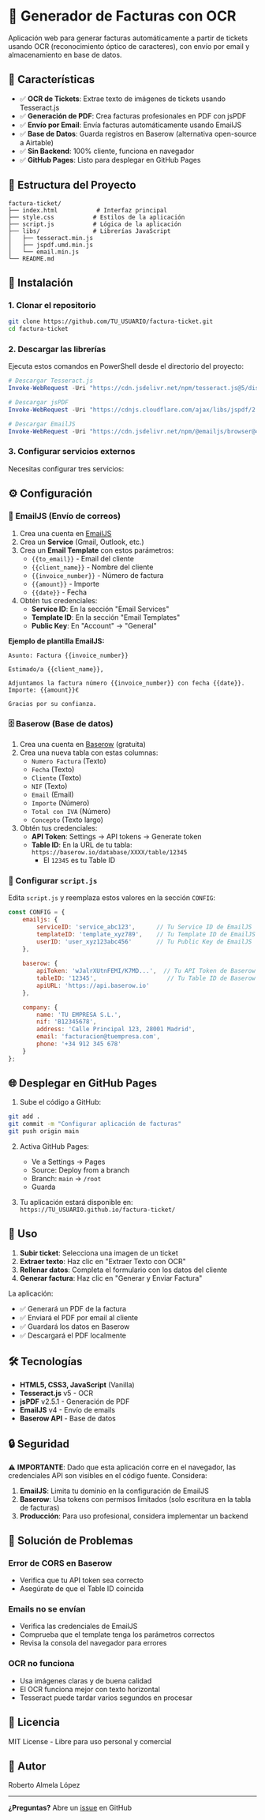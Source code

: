 # 📄 Generador de Facturas con OCR

Aplicación web para generar facturas automáticamente a partir de tickets usando OCR (reconocimiento óptico de caracteres), con envío por email y almacenamiento en base de datos.

## 🚀 Características

- ✅ **OCR de Tickets**: Extrae texto de imágenes de tickets usando Tesseract.js
- ✅ **Generación de PDF**: Crea facturas profesionales en PDF con jsPDF
- ✅ **Envío por Email**: Envía facturas automáticamente usando EmailJS
- ✅ **Base de Datos**: Guarda registros en Baserow (alternativa open-source a Airtable)
- ✅ **Sin Backend**: 100% cliente, funciona en navegador
- ✅ **GitHub Pages**: Listo para desplegar en GitHub Pages

## 📁 Estructura del Proyecto

```
factura-ticket/
├── index.html           # Interfaz principal
├── style.css           # Estilos de la aplicación
├── script.js           # Lógica de la aplicación
├── libs/               # Librerías JavaScript
│   ├── tesseract.min.js
│   ├── jspdf.umd.min.js
│   └── email.min.js
└── README.md
```

## 🔧 Instalación

### 1. Clonar el repositorio

```bash
git clone https://github.com/TU_USUARIO/factura-ticket.git
cd factura-ticket
```

### 2. Descargar las librerías

Ejecuta estos comandos en PowerShell desde el directorio del proyecto:

```powershell
# Descargar Tesseract.js
Invoke-WebRequest -Uri "https://cdn.jsdelivr.net/npm/tesseract.js@5/dist/tesseract.min.js" -OutFile "libs/tesseract.min.js"

# Descargar jsPDF
Invoke-WebRequest -Uri "https://cdnjs.cloudflare.com/ajax/libs/jspdf/2.5.1/jspdf.umd.min.js" -OutFile "libs/jspdf.umd.min.js"

# Descargar EmailJS
Invoke-WebRequest -Uri "https://cdn.jsdelivr.net/npm/@emailjs/browser@4/dist/email.min.js" -OutFile "libs/email.min.js"
```

### 3. Configurar servicios externos

Necesitas configurar tres servicios:

## ⚙️ Configuración

### 📧 EmailJS (Envío de correos)

1. Crea una cuenta en [EmailJS](https://www.emailjs.com/)
2. Crea un **Service** (Gmail, Outlook, etc.)
3. Crea un **Email Template** con estos parámetros:
   - `{{to_email}}` - Email del cliente
   - `{{client_name}}` - Nombre del cliente
   - `{{invoice_number}}` - Número de factura
   - `{{amount}}` - Importe
   - `{{date}}` - Fecha
4. Obtén tus credenciales:
   - **Service ID**: En la sección "Email Services"
   - **Template ID**: En la sección "Email Templates"
   - **Public Key**: En "Account" → "General"

**Ejemplo de plantilla EmailJS:**
```
Asunto: Factura {{invoice_number}}

Estimado/a {{client_name}},

Adjuntamos la factura número {{invoice_number}} con fecha {{date}}.
Importe: {{amount}}€

Gracias por su confianza.
```

### 🗄️ Baserow (Base de datos)

1. Crea una cuenta en [Baserow](https://baserow.io/) (gratuita)
2. Crea una nueva tabla con estas columnas:
   - `Numero Factura` (Texto)
   - `Fecha` (Texto)
   - `Cliente` (Texto)
   - `NIF` (Texto)
   - `Email` (Email)
   - `Importe` (Número)
   - `Total con IVA` (Número)
   - `Concepto` (Texto largo)
3. Obtén tus credenciales:
   - **API Token**: Settings → API tokens → Generate token
   - **Table ID**: En la URL de tu tabla: `https://baserow.io/database/XXXX/table/12345`
     - El `12345` es tu Table ID

### 🔐 Configurar `script.js`

Edita `script.js` y reemplaza estos valores en la sección `CONFIG`:

```javascript
const CONFIG = {
    emailjs: {
        serviceID: 'service_abc123',      // Tu Service ID de EmailJS
        templateID: 'template_xyz789',    // Tu Template ID de EmailJS
        userID: 'user_xyz123abc456'       // Tu Public Key de EmailJS
    },
    
    baserow: {
        apiToken: 'wJalrXUtnFEMI/K7MD...',  // Tu API Token de Baserow
        tableID: '12345',                    // Tu Table ID de Baserow
        apiURL: 'https://api.baserow.io'
    },

    company: {
        name: 'TU EMPRESA S.L.',
        nif: 'B12345678',
        address: 'Calle Principal 123, 28001 Madrid',
        email: 'facturacion@tuempresa.com',
        phone: '+34 912 345 678'
    }
};
```

## 🌐 Desplegar en GitHub Pages

1. Sube el código a GitHub:
```bash
git add .
git commit -m "Configurar aplicación de facturas"
git push origin main
```

2. Activa GitHub Pages:
   - Ve a Settings → Pages
   - Source: Deploy from a branch
   - Branch: `main` → `/root`
   - Guarda

3. Tu aplicación estará disponible en:
   `https://TU_USUARIO.github.io/factura-ticket/`

## 📖 Uso

1. **Subir ticket**: Selecciona una imagen de un ticket
2. **Extraer texto**: Haz clic en "Extraer Texto con OCR"
3. **Rellenar datos**: Completa el formulario con los datos del cliente
4. **Generar factura**: Haz clic en "Generar y Enviar Factura"

La aplicación:
- ✅ Generará un PDF de la factura
- ✅ Enviará el PDF por email al cliente
- ✅ Guardará los datos en Baserow
- ✅ Descargará el PDF localmente

## 🛠️ Tecnologías

- **HTML5, CSS3, JavaScript** (Vanilla)
- **Tesseract.js** v5 - OCR
- **jsPDF** v2.5.1 - Generación de PDF
- **EmailJS** v4 - Envío de emails
- **Baserow API** - Base de datos

## 🔒 Seguridad

⚠️ **IMPORTANTE**: Dado que esta aplicación corre en el navegador, las credenciales API son visibles en el código fuente. Considera:

1. **EmailJS**: Limita tu dominio en la configuración de EmailJS
2. **Baserow**: Usa tokens con permisos limitados (solo escritura en la tabla de facturas)
3. **Producción**: Para uso profesional, considera implementar un backend

## 🐛 Solución de Problemas

### Error de CORS en Baserow
- Verifica que tu API token sea correcto
- Asegúrate de que el Table ID coincida

### Emails no se envían
- Verifica las credenciales de EmailJS
- Comprueba que el template tenga los parámetros correctos
- Revisa la consola del navegador para errores

### OCR no funciona
- Usa imágenes claras y de buena calidad
- El OCR funciona mejor con texto horizontal
- Tesseract puede tardar varios segundos en procesar

## 📝 Licencia

MIT License - Libre para uso personal y comercial

## 👤 Autor

Roberto Almela López

---

**¿Preguntas?** Abre un [issue](https://github.com/TU_USUARIO/factura-ticket/issues) en GitHub
